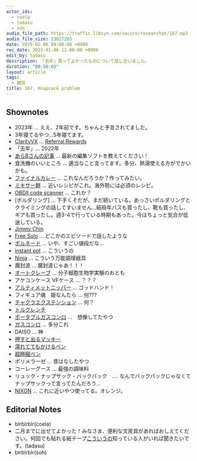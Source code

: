 ```yaml
---
actor_ids:
  - coela
  - tadasu
  - soh
audio_file_path: https://traffic.libsyn.com/secure/researchat/167.mp3 
audio_file_size: 53027203
date: 2025-02-06 09:00:00 +0900
rec_date: 2023-01-06 12:00:00 +0900
edit_by: tadasu
description: 「去年」買ってよかったものについて話し合いました。
duration: "00:56:03"
layout: article
tags:
  - 雑談
title: 167. Knapsack problem
---
```


## Shownotes
- 2023年 ... ええ、2年前です。ちゃんと予言されてました。
- 3年寝てるやつ...5年寝てます。
- [ClarityVX](https://www.waves.com/plugins/clarity-vx) ... [Referral Rewards](https://www.waves.com/r/1438560)
- 「去年」... 2022年
- [あらBさんの記事](https://note.com/arkb/n/ne7eb81e2aa27 ) ... 最新の編集ソフトを教えてください！
- 食洗機のいいところ ... 適当なこと言ってます。多分、熱湯使える方がでかいかも。　
- [ファイナルカレー](https://negineesan.hatenablog.com/entry/2017/09/28/210531) ... これなんだろうか？作ってみたい。
- [ミキサー餅](https://cookpad.com/jp/recipes/19399894-%E3%83%9F%E3%82%AD%E3%82%B5%E3%83%BC%E3%81%A8%E3%83%AC%E3%83%B3%E3%82%B8%E3%81%A7%E7%B0%A1%E5%8D%98%E3%81%8A%E9%A4%85) ... 近いレシピがこれ。海外勢には必須のレシピ。
- [OBDII code scanner](https://www.amazon.co.jp/dp/B071D57S5H/?tag=researchatf04-22) ... これか？
- [ボルダリング] ... 下手くそだが、まだ続いている。あっさいボルダリングとクライミングの話してすいません...結局年パスも買ったし、靴も買ったし、ギアも買ったし。週3-4で行っている時期もあった。今はちょっと気合が低迷している。
- [Jimmy Chin](https://en.wikipedia.org/wiki/Jimmy_Chin)
- [Free Solo](https://films.nationalgeographic.com/free-solo) ... どこかのエピソードで話したような
- [ボルネード](https://www.amazon.co.jp/dp/B00D7VIY5M/?tag=researchatf04-22) ... いや、すごい値段だな...
- [instant pot](https://www.amazon.co.jp/dp/B07Z7Y25J9/?tag=researchatf04-22) ... こういうの
- [Ninja](https://www.amazon.co.jp/dp/B07S6529ZZ/?tag=researchatf04-22) ... こういう万能調理器具
- 魔封波 ... 魔封波じゃあ！！！
- [オートクレーブ](https://ja.wikipedia.org/wiki/%E3%82%AA%E3%83%BC%E3%83%88%E3%82%AF%E3%83%AC%E3%83%BC%E3%83%96) ... 分子細胞生物学実験のおとも
- アケコンケース VFケース ... ？？？
- [アルティメットニッパー](https://www.amazon.co.jp/dp/B0CWRYDHM2/?tag=researchatf04-22) ... ゴッドハンド！
- フィギュア魂　姫なんたら ... 何???
- [チャクラエクステンション](https://dic.pixiv.net/a/%E3%83%81%E3%83%A3%E3%82%AF%E3%83%A9%E3%82%A8%E3%82%AF%E3%82%B9%E3%83%86%E3%83%B3%E3%82%B7%E3%83%A7%E3%83%B3) ... 何？
- [トルクレンチ](https://www.amazon.co.jp/dp/B00369X0W2?tag=researchatf04-22)
- [ポータブルガスコンロ](https://www.amazon.co.jp/dp/B0BZHBZB4T?tag=researchatf04-22) ...　想像してたやつ
- [ガスコンロ](https://www.amazon.co.jp/dp/B0BL3KQ3T6/?tag=researchatf04-22) ... 多分これ
- DAISO ... 神
- [押すと出るマッキー](https://www.amazon.co.jp/dp/B00260N1VC?tag=researchatf04-22)
- [濡れててもかけるペン](https://www.amazon.co.jp/dp/B007QAIW3Y?tag=researchatf04-22)
- [超極細ペン](https://www.amazon.co.jp/dp/B00GUCP2F0?tag=researchatf04-22)
- ポリメラーゼ ... 昔はなしたやつ
- コーレーグース ... 最強の調味料
- リュック・ナップサック・バックパック　.... なんでバックパックじゃなくてナップサックって言ってたんだろう...
- [NIXON](https://www.amazon.co.jp/dp/B089LMCQY2/?tag=researchatf04-22) ... これに近いやつ使ってる。オレンジ。

## Editorial Notes
- blrblrblr(coela)
- 二月までに出せてよかった！みなさま、便利な文房具があればおしえてください。何回でも貼れる紙テープ[こういうの](https://item.rakuten.co.jp/mokukouya/sosi023/)知っている人がいれば聞きたいです。(tadasu)
- blrblrblr(soh)
